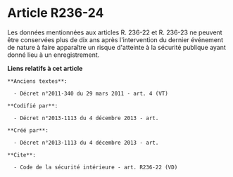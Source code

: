 # Article R236-24

Les données mentionnées aux articles R. 236-22 et R. 236-23 ne peuvent être conservées plus de dix ans après l'intervention
du dernier événement de nature à faire apparaître un risque d'atteinte à la sécurité publique ayant donné lieu à un
enregistrement.

**Liens relatifs à cet article**

	**Anciens textes**:

	  - Décret n°2011-340 du 29 mars 2011 - art. 4 (VT)

	**Codifié par**:

	  - Décret n°2013-1113 du 4 décembre 2013 - art.

	**Créé par**:

	  - Décret n°2013-1113 du 4 décembre 2013 - art.

	**Cite**:

	  - Code de la sécurité intérieure - art. R236-22 (VD)
